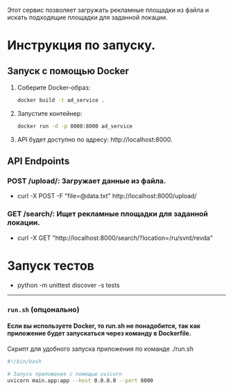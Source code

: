 
Этот сервис позволяет загружать рекламные площадки из файла и искать подходящие площадки для заданной локации.

# Инструкция по запуску.

## Запуск с помощью Docker

1. Соберите Docker-образ:
   ```bash
   docker build -t ad_service .
2. Запустите контейнер:
   ```bash
   docker run -d -p 8000:8000 ad_service
3. API будет доступно по адресу: 
   http://localhost:8000.
## API Endpoints
### POST /upload/: Загружает данные из файла.
* curl -X POST -F "file=@data.txt" http://localhost:8000/upload/

### GET /search/: Ищет рекламные площадки для заданной локации.
* curl -X GET "http://localhost:8000/search/?location=/ru/svrd/revda" 
# Запуск тестов
* python -m unittest discover -s tests


---

###  **`run.sh`** (опцонально)
#### Если вы используете Docker, то run.sh не понадобится, так как приложение будет запускаться через команду в Dockerfile.
Скрипт для удобного запуска приложения по команде
./run.sh
```bash
#!/bin/bash

# Запуск приложения с помощью uvicorn
uvicorn main.app:app --host 0.0.0.0 --port 8000